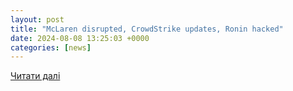 ```yaml
---
layout: post
title: "McLaren disrupted, CrowdStrike updates, Ronin hacked"
date: 2024-08-08 13:25:03 +0000
categories: [news]
---
```


[Читати далі](https://cisoseries.com/cybersecurity-headlines-mclaren-hospitals-disrupted-crowdstrike-improves-processes-ronin-network-hacked/)
